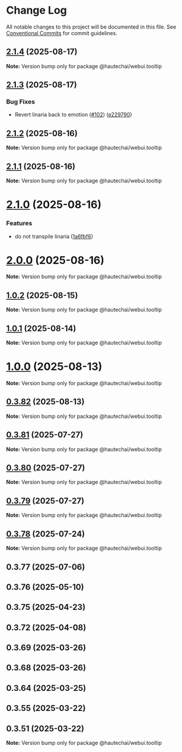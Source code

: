# Change Log

All notable changes to this project will be documented in this file.
See [Conventional Commits](https://conventionalcommits.org) for commit guidelines.

## [2.1.4](https://github.com/HautechAI/webui/compare/@hautechai/webui.tooltip@2.1.3...@hautechai/webui.tooltip@2.1.4) (2025-08-17)

**Note:** Version bump only for package @hautechai/webui.tooltip

## [2.1.3](https://github.com/HautechAI/webui/compare/@hautechai/webui.tooltip@2.1.2...@hautechai/webui.tooltip@2.1.3) (2025-08-17)

### Bug Fixes

- Revert linaria back to emotion ([#102](https://github.com/HautechAI/webui/issues/102)) ([e229790](https://github.com/HautechAI/webui/commit/e229790dae8eba4b3037bbe41365e5a73ab7f6dc))

## [2.1.2](https://github.com/HautechAI/webui/compare/@hautechai/webui.tooltip@2.1.1...@hautechai/webui.tooltip@2.1.2) (2025-08-16)

**Note:** Version bump only for package @hautechai/webui.tooltip

## [2.1.1](https://github.com/HautechAI/webui/compare/@hautechai/webui.tooltip@2.1.0...@hautechai/webui.tooltip@2.1.1) (2025-08-16)

**Note:** Version bump only for package @hautechai/webui.tooltip

# [2.1.0](https://github.com/HautechAI/webui/compare/@hautechai/webui.tooltip@1.0.2...@hautechai/webui.tooltip@2.1.0) (2025-08-16)

### Features

- do not transpile linaria ([1a6fbf6](https://github.com/HautechAI/webui/commit/1a6fbf6353a0e5028040006b5045170cf83f1ba0))

# [2.0.0](https://github.com/HautechAI/webui/compare/@hautechai/webui.tooltip@1.0.2...@hautechai/webui.tooltip@2.0.0) (2025-08-16)

**Note:** Version bump only for package @hautechai/webui.tooltip

## [1.0.2](https://github.com/HautechAI/webui/compare/@hautechai/webui.tooltip@1.0.1...@hautechai/webui.tooltip@1.0.2) (2025-08-15)

**Note:** Version bump only for package @hautechai/webui.tooltip

## [1.0.1](https://github.com/HautechAI/webui/compare/@hautechai/webui.tooltip@1.0.0...@hautechai/webui.tooltip@1.0.1) (2025-08-14)

**Note:** Version bump only for package @hautechai/webui.tooltip

# [1.0.0](https://github.com/HautechAI/webui/compare/@hautechai/webui.tooltip@0.3.82...@hautechai/webui.tooltip@1.0.0) (2025-08-13)

**Note:** Version bump only for package @hautechai/webui.tooltip

## [0.3.82](https://github.com/HautechAI/webui/compare/@hautechai/webui.tooltip@0.3.81...@hautechai/webui.tooltip@0.3.82) (2025-08-13)

**Note:** Version bump only for package @hautechai/webui.tooltip

## [0.3.81](https://github.com/HautechAI/webui/compare/@hautechai/webui.tooltip@0.3.80...@hautechai/webui.tooltip@0.3.81) (2025-07-27)

**Note:** Version bump only for package @hautechai/webui.tooltip

## [0.3.80](https://github.com/HautechAI/webui/compare/@hautechai/webui.tooltip@0.3.79...@hautechai/webui.tooltip@0.3.80) (2025-07-27)

**Note:** Version bump only for package @hautechai/webui.tooltip

## [0.3.79](https://github.com/HautechAI/webui/compare/@hautechai/webui.tooltip@0.3.78...@hautechai/webui.tooltip@0.3.79) (2025-07-27)

**Note:** Version bump only for package @hautechai/webui.tooltip

## [0.3.78](https://github.com/HautechAI/webui/compare/@hautechai/webui.tooltip@0.3.77...@hautechai/webui.tooltip@0.3.78) (2025-07-24)

**Note:** Version bump only for package @hautechai/webui.tooltip

## 0.3.77 (2025-07-06)

## 0.3.76 (2025-05-10)

## 0.3.75 (2025-04-23)

## 0.3.72 (2025-04-08)

## 0.3.69 (2025-03-26)

## 0.3.68 (2025-03-26)

## 0.3.64 (2025-03-25)

## 0.3.55 (2025-03-22)

## 0.3.51 (2025-03-22)

**Note:** Version bump only for package @hautechai/webui.tooltip
